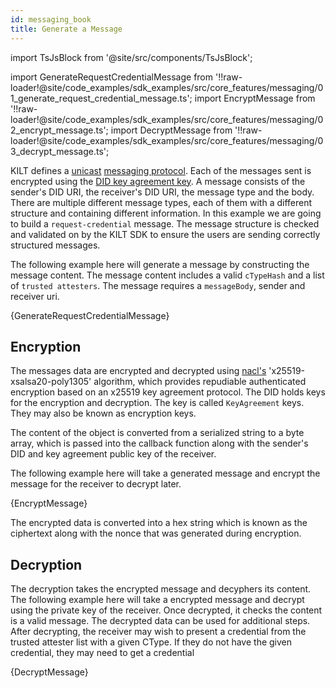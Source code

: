 ```yaml
---
id: messaging_book
title: Generate a Message
---
```


import TsJsBlock from '@site/src/components/TsJsBlock';

import GenerateRequestCredentialMessage from '!!raw-loader!@site/code_examples/sdk_examples/src/core_features/messaging/01_generate_request_credential_message.ts';
import EncryptMessage from '!!raw-loader!@site/code_examples/sdk_examples/src/core_features/messaging/02_encrypt_message.ts';
import DecryptMessage from '!!raw-loader!@site/code_examples/sdk_examples/src/core_features/messaging/03_decrypt_message.ts';

KILT defines a [unicast](https://en.wikipedia.org/wiki/Unicast) [messaging protocol](../../../../concepts/06_messaging.md).
Each of the messages sent is encrypted using the [DID key agreement key](https://www.w3.org/TR/did-core/#key-agreement).
A message consists of the sender's DID URI, the receiver's DID URI, the message type and the body.
There are multiple different message types, each of them with a different structure and containing different information.
In this example we are going to build a `request-credential` message.
The message structure is checked and validated on by the KILT SDK to ensure the users are sending correctly structured messages.

The following example here will generate a message by constructing the message content.
The message content includes a valid `cTypeHash` and a list of `trusted attesters`.
The message requires a `messageBody`, sender and receiver uri.

<TsJsBlock>
  {GenerateRequestCredentialMessage}
</TsJsBlock>

## Encryption

The messages data are encrypted and decrypted using [nacl's](https://github.com/dchest/tweetnacl-js) 'x25519-xsalsa20-poly1305' algorithm, which provides repudiable authenticated encryption based on an x25519 key agreement protocol.
The DID holds keys for the encryption and decryption.
The key is called `KeyAgreement` keys.
They may also be known as encryption keys.

The content of the object is converted from a serialized string to a byte array, which is passed into the callback function along with the sender's DID and key agreement public key of the receiver.

The following example here will take a generated message and encrypt the message for the receiver to decrypt later.

<TsJsBlock>
  {EncryptMessage}
</TsJsBlock>

The encrypted data is converted into a hex string which is known as the ciphertext along with the nonce that was generated during encryption.

## Decryption

The decryption takes the encrypted message and decyphers its content.
The following example here will take a encrypted message and decrypt using the private key of the receiver.
Once decrypted, it checks the content is a valid message.
The decrypted data can be used for additional steps.
After decrypting, the receiver may wish to present a credential from the trusted attester list with a given CType.
If they do not have the given credential, they may need to get a credential

<TsJsBlock>
  {DecryptMessage}
</TsJsBlock>
